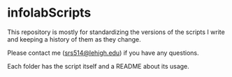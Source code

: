infolabScripts
==============
This repository is mostly for standardizing the versions of the scripts I write and keeping a history of them as they change.

Please contact me (srs514@lehigh.edu) if you have any questions.

Each folder has the script itself and a README about its usage.
